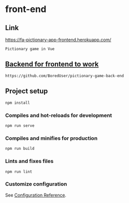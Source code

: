 # front-end

## Link 
https://fa-pictionary-app-frontend.herokuapp.com/

```
Pictionary game in Vue
```

## [Backend for frontend to work](https://github.com/BoredUser/pictionary-game-back-end)
```
https://github.com/BoredUser/pictionary-game-back-end
```

## Project setup
```
npm install
```

### Compiles and hot-reloads for development
```
npm run serve
```

### Compiles and minifies for production
```
npm run build
```

### Lints and fixes files
```
npm run lint
```

### Customize configuration
See [Configuration Reference](https://cli.vuejs.org/config/).
